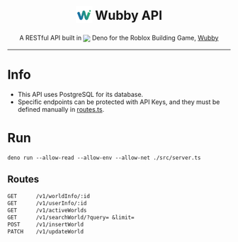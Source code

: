 <h1 align="center">
<sub>
<img src="./WubbyLogo.png" height="38" width="38">
</sub>
Wubby API
</h1>
<p align="center">
A RESTful API built in <sub><img src="https://upload.wikimedia.org/wikipedia/commons/thumb/e/e8/Deno_2021.svg/1024px-Deno_2021.svg.png" height="20"></sub> Deno for the Roblox Building Game, <a href="https://www.roblox.com/games/12519560096">Wubby</a>
</p>

***

# Info
- This API uses PostgreSQL for its database.
- Specific endpoints can be protected with API Keys, and they must be defined manually in [routes.ts](./src/routes.ts).

# Run
```
deno run --allow-read --allow-env --allow-net ./src/server.ts
```

## Routes

```
GET      /v1/worldInfo/:id
GET      /v1/userInfo/:id
GET      /v1/activeWorlds
GET      /v1/searchWorld/?query= &limit=
POST     /v1/insertWorld
PATCH    /v1/updateWorld
```